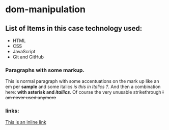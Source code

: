 # dom-manipulation

## List of Items in this case technology used:
- HTML
- CSS
- JavaScript
- Git and GitHub

### Paragraphs with some markup.
This is normal paragraph with some accentuations on the mark up like an em per **sample** and some italics *is this in Italics ?*.
And then a combination here: **with asterisk and _itallics_**.
Of course the very unusable strikethrough ~~I am never used anymore~~

### links:
[This is an inline link](https://www.google.com)
